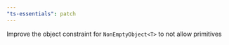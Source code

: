 ```yaml
---
"ts-essentials": patch
---
```


Improve the object constraint for `NonEmptyObject<T>` to not allow primitives
